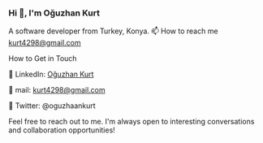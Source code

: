 ### Hi 👋, I'm Oğuzhan Kurt

A software developer from Turkey, Konya.
📫 How to reach me kurt4298@gmail.com

How to Get in Touch 

📌 LinkedIn: [Oğuzhan Kurt](https://www.linkedin.com/in/oguzhankurtt/) 

📧 mail: kurt4298@gmail.com 

🚀 Twitter: @oguzhaankurt 

Feel free to reach out to me. I'm always open to interesting conversations and collaboration opportunities! 

 

<!--
**oguzhnkurt/OguzhnKurt** is a ✨ _special_ ✨ repository because its `README.md` (this file) appears on your GitHub profile.

Here are some ideas to get you started:

- 🔭 I’m currently working on ...
- 🌱 I’m currently learning ...
- 👯 I’m looking to collaborate on ...
- 🤔 I’m looking for help with ...
- 💬 Ask me about ...
- 📫 How to reach me: ...
- 😄 Pronouns: ...
- ⚡ Fun fact: ...
-->
